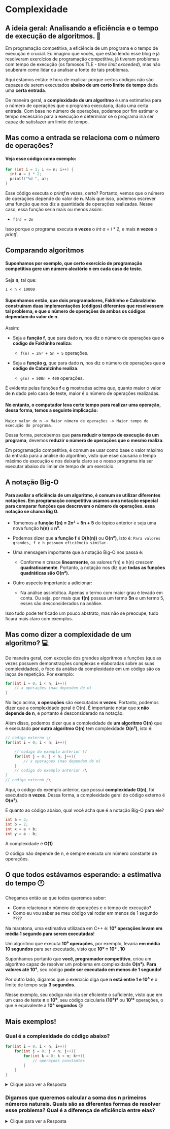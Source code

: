 # Complexidade 

## A ideia geral: Analisando a eficiência e o tempo de execução de algoritmos.  :runner:

Em programação competitiva, a eficiência de um programa e o tempo de execução é crucial. 
Eu imagino que vocês, que estão lendo esse blog e já resolveram exercícios de programação competitiva, já tiveram problemas com tempo de execução (os famosos TLE - *time limit exceeded*), mas não souberam como lidar ou analisar a fonte de tais problemas.

Aqui estamos então: é hora de explicar porque certos códigos não são capazes de serem executados **abaixo de um certo limite de tempo** dada uma **certa entrada**.

De maneira geral, a **complexidade de um algoritmo** é uma estimativa para o número de operações que o programa executaria, dada uma certa entrada. Com base no número de operações, podemos por fim estimar o tempo necessário para a execução e determinar se o programa iria ser capaz de satisfazer um limite de tempo.

## Mas como a entrada se relaciona com o número de operações?

#### Veja esse código como exemplo:

```c++
for (int i = 1; i <= n; i++) {
  int a = i * 2;
  printf("%d ", a);
}
```

Esse código executa o *printf* **n** vezes, certo? Portanto, vemos que o número de operações depende do valor de **n**. Mais que isso, podemos escrever uma função que nos diz a quantidade de operações realizadas. Nesse caso, essa função seria mais ou menos assim:

- `f(n) = 2n`

Isso porque o programa executa **n vezes** o *int a = i * 2*, e mais **n vezes** o *printf*.

## Comparando algoritmos

#### Suponhamos por exemplo, que certo exercício de programação competitiva gere um número aleatório **n** em cada caso de teste.

  Seja **n**, tal que:

    1 < n < 10000

#### Suponhamos então, que dois programadores, Fakhinho e Cabralzinho construíram duas implementações (códigos) diferentes que resolvessem tal problema, e que o número de operações de ambos os códigos dependam do valor de n.

  Assim: 

  - Seja a **função f**, que para dado **n**, nos diz o número de operações que **o código de Fakhinho realiza**:

    - `f(n) = 2n² + 5n + 5` operações.

  - Seja a **função g**, que para dado **n**, nos diz o número de operações que **o código de Cabralzinho realiza**.

    - `g(n) = 500n + 400` operações.
 
  É evidente pelas funções **f** e **g** mostradas acima que, quanto maior o valor de **n** dado pelo caso de teste, maior é o número de operações realizadas.
  
#### No entanto, o computador leva certo tempo para realizar uma operação, dessa forma, temos a seguinte implicação:
  
    Maior valor de n -> Maior número de operações -> Maior tempo de execução do programa.
  
  Dessa forma, percebemos que **para reduzir o tempo de execução de um programa**, devemos **reduzir o número de operações que o mesmo realiza**.
  
  Em programação competitiva, é comum se usar como base o valor máximo da entrada para a análise do algoritmo, visto que esse causaria o tempo máximo de execução e nos deixaria claro se o nosso programa iria ser executar abaixo do limiar de tempo de um exercício.
  
## A notação Big-O
  
  #### Para avaliar a eficiência de um algoritmo, é comum se utilizar diferentes notações. Em programação competitiva usamos uma notação especial para comparar funções que descrevem o número de operações. essa notação se chama **Big O**.

  - Tomemos a **função f(n) = 2n² + 5n + 5** do tópico anterior e seja uma nova função **h(n) = n²**.
  
  - Podemos dizer que **a função f** é **O(h(n))** ou **O(n²)**, isto é: `Para valores grandes, f e h possuem eficiência similar.`
  
  - Uma mensagem importante que a notação Big-O nos passa é: 
  
    - Conforme n cresce **linearmente**, os valores f(n) e h(n) crescem **quadraticamente**.
      Portanto, a notação nos diz que **todas as funções quadráticas são O(n²)**.
  
  - Outro aspecto importante a adicionar: 
    
    - Na análise assintótica. Apenas o termo com maior grau é levado em conta. Ou seja, por mais que **f(n)** possua um termo **5n**
      e um termo 5, esses são desconsiderados na análise.
  
  Isso tudo pode ter ficado um pouco abstrato, mas não se preocupe, tudo ficará mais claro com exemplos.
  
## Mas como dizer a complexidade de um algoritmo? :computer:

De maneira geral, com exceção dos grandes algoritmos e funções (que as vezes possuem demonstrações complexas e elaboradas sobre as suas complexidades), o foco da análise da complexidade em um código são os laços de repetição. Por exemplo:

```c++
for(int i = 0; i < n; i++){
    // x operações (nao dependem de n)
}
```

No laço acima, **x operações** são executadas **n vezes**. Portanto, podemos dizer que a complexidade geral é O(n). É importante 
notar que **x não depende de n**, e portanto é desconsiderado na notação.

Além disso, podemos dizer que a complexidade de **um algoritmo O(n)** que é executado **por outro algoritmo O(n)** tem complexidade
**O(n²)**, isto é:

```c++
// codigo externo \/
for(int i = 0; i < n; i++){ 

    // codigo do exemplo anterior \/
    for(int j = 0; j < n; j++){
        // x operaçoes (nao dependem de n)
    }
    // codigo do exemplo anterior /\
}
// codigo externo /\

```
Aqui, o código do exemplo anterior, que possui **complexidade O(n)**, foi executado **n vezes**. Dessa forma, a complexidade geral do código externo é **O(n²)**.

E quanto ao código abaixo, qual você acha que é a notação Big-O para ele?

```c++
int a = 3;
int b = 2;
int x = a + b;
int y = a - b;
```

A complexidade é **O(1)**

O código não depende de n, e sempre executa um número constante de operações.

## O que todos estávamos esperando: a estimativa do tempo :clock1: 

Chegamos então ao que todos queremos saber:

- Como relacionar o número de operações e o tempo de execução?
- Como eu vou saber se meu código vai rodar em menos de 1 segundo ????

Na maratona, uma estimativa utilizada em C++ é: **10⁸ operações levam em média 1 segundo para serem executadas**!

Um algoritmo que executa **10⁹ operações**, por exemplo, levaria **em média 10 segundos** para ser executado, visto que **10⁹ = 10⁸ . 10**

Suponhamos portanto que **você, programador competitivo**, criou um algoritmo capaz de resolver um problema em complexidade **O(n²)**. **Para valores até 10⁴**, seu código **pode ser executado em menos de 1 segundo!**

Por outro lado, digamos que o exercício diga que **n está entre 1 e 10⁶** e o limite de tempo seja **3 segundos**. 

Nesse exemplo, seu código não iria ser eficiente o suficiente, visto que em um caso de teste **n = 10⁶**, seu código calcularia **(10⁶)²** ou **10¹²** operações, o que é equivalente a **10⁴ segundos** :cry:

## Mais exemplos!

### Qual é a complexidade do código abaixo?

```c++
for(int i = 0; i < n; i++){
    for(int j = 0; j < n; j++){
        for(int k = 0; k < n; k++){
            // operaçoes constantes
        }
    }
}
```
 
<details><summary> Clique para ver a Resposta </summary>
  
   <b>  O código acima é O(n³).</b>
</details>





### Digamos que queremos calcular a **soma dos n primeiros números naturais**. Quais são as diferentes formas de resolver esse problema? Qual é a diferença de eficiência entre elas?
  
<details><summary> Clique para ver a Resposta </summary>
  
#### Uma primeira maneira de pensar no problema é a versão **ad-hoc** da solução, ou seja, simplesmente somar os n primeiros termos. Da seguinte forma:
  
  ```c++
  int sum = 0;
  for(int i = 1; i <= n; i++){
      sum += i;
  }
  ```
  
#### No entanto, essa solução é O(n)... e podemos fazer melhor! Uma segunda maneira seria usar a fórmula da soma de P.A.!
  
  ```c++
  int sum = ((1+n)*n)/2;
  ```
  
#### Essa solução é O(1) e portanto mais eficiente.
  
</details>
